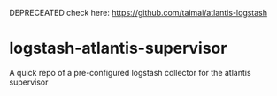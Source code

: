 DEPRECEATED check here: https://github.com/taimai/atlantis-logstash


logstash-atlantis-supervisor
============================

A quick repo of a pre-configured logstash collector for the atlantis supervisor
